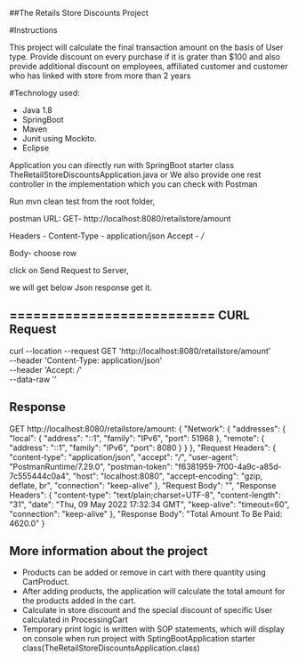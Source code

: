 ##The Retails Store Discounts Project

#Instructions

This project will calculate the final transaction amount on the basis of User type.
Provide discount on every purchase if it is grater than $100 and also provide additional discount on employees, affiliated customer and customer who has linked with store from more than 2 years


#Technology used:

* Java 1.8
* SpringBoot
* Maven
* Junit using Mockito.
* Eclipse

Application you can directly run with SpringBoot starter class TheRetailStoreDiscountsApplication.java or 
We also provide one rest controller in the implementation which you can check with Postman


Run mvn clean test from the root folder, 

postman URL: GET- http://localhost:8080/retailstore/amount

Headers - Content-Type - application/json
Accept - */*

Body-
 choose row

click on Send Request to Server,

we will get below Json response get it.



==========================
CURL  Request 
----------
curl --location --request GET 'http://localhost:8080/retailstore/amount' \
--header 'Content-Type: application/json' \
--header 'Accept: */*' \
--data-raw ''

Response
----------
GET http://localhost:8080/retailstore/amount: {
  "Network": {
    "addresses": {
      "local": {
        "address": "::1",
        "family": "IPv6",
        "port": 51968
      },
      "remote": {
        "address": "::1",
        "family": "IPv6",
        "port": 8080
      }
    }
  },
  "Request Headers": {
    "content-type": "application/json",
    "accept": "*/*",
    "user-agent": "PostmanRuntime/7.29.0",
    "postman-token": "f6381959-7f00-4a9c-a85d-7c555444c0a4",
    "host": "localhost:8080",
    "accept-encoding": "gzip, deflate, br",
    "connection": "keep-alive"
  },
  "Request Body": "",
  "Response Headers": {
    "content-type": "text/plain;charset=UTF-8",
    "content-length": "31",
    "date": "Thu, 09 May 2022 17:32:34 GMT",
    "keep-alive": "timeout=60",
    "connection": "keep-alive"
  },
  "Response Body": "Total Amount To Be Paid: 4620.0"
}

## More information about the project 
- Products can be added or remove in cart with there quantity using CartProduct.
- After adding products, the application will calculate the total amount for the products added in the cart.
- Calculate in store discount and the special discount of specific User calculated in ProcessingCart 
- Temporary print logic is written with SOP statements, which will display on console when run project with SptingBootApplication starter class(TheRetailStoreDiscountsApplication.class) 
